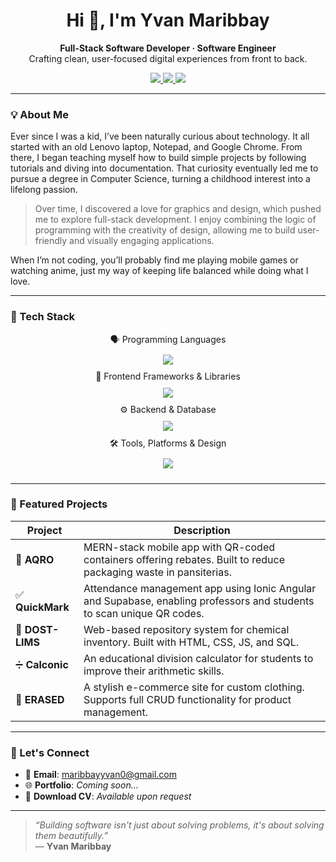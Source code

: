 <h1 align="center">Hi 👋, I'm Yvan Maribbay</h1>

<p align="center">
  <strong>Full-Stack Software Developer · Software Engineer</strong><br/>
  Crafting clean, user-focused digital experiences from front to back.
</p>

<p align="center">
  <a href="mailto:maribbayyvan0@gmail.com">
    <img src="https://img.shields.io/badge/Email-D14836?style=flat&logo=gmail&logoColor=white" />
  </a>
  <a href="https://github.com/yvanmaribbay">
    <img src="https://img.shields.io/badge/GitHub-100000?style=flat&logo=github&logoColor=white" />
  </a>
  <a href="#">
    <img src="https://img.shields.io/badge/Portfolio-Under_Development-blue?style=flat" />
  </a>
</p>

---

### 💡 About Me

Ever since I was a kid, I’ve been naturally curious about technology. It all started with an old Lenovo laptop, Notepad, and Google Chrome. From there, I began teaching myself how to build simple projects by following tutorials and diving into documentation. That curiosity eventually led me to pursue a degree in Computer Science, turning a childhood interest into a lifelong passion.

>Over time, I discovered a love for graphics and design, which pushed me to explore full-stack development. I enjoy combining the logic of programming with the creativity of design, allowing me to build user-friendly and visually engaging applications.

When I’m not coding, you’ll probably find me playing mobile games or watching anime, just my way of keeping life balanced while doing what I love.

---

### 🧰 Tech Stack

<div align="center">
🗣️ Programming Languages<br/>
<img src="https://skillicons.dev/icons?i=html,css,js,ts,c#,python,java" style="margin: 10px;" /> <br/>
🎨 Frontend Frameworks & Libraries<br/>
<img src="https://skillicons.dev/icons?i=react,angular,ionic,vue.js" style="margin: 10px;" /><br/>
⚙️ Backend & Database<br/>
<img src="https://skillicons.dev/icons?i=nodejs,express,mongodb,mysql,supabase,firebase" style="margin: 10px;" /><br/>
🛠️ Tools, Platforms & Design<br/>
<img src="https://skillicons.dev/icons?i=git,github,figma,adobexd,canva" style="margin: 10px;" /> 
</div>

---

### 🚀 Featured Projects

| Project | Description |
|--------|-------------|
| 🔁 **AQRO** | MERN-stack mobile app with QR-coded containers offering rebates. Built to reduce packaging waste in pansiterias. |
| ✅ **QuickMark** | Attendance management app using Ionic Angular and Supabase, enabling professors and students to scan unique QR codes. |
| 🧪 **DOST-LIMS** | Web-based repository system for chemical inventory. Built with HTML, CSS, JS, and SQL. |
| ➗ **Calconic** | An educational division calculator for students to improve their arithmetic skills. |
| 🧥 **ERASED** | A stylish e-commerce site for custom clothing. Supports full CRUD functionality for product management. |

---


### 📨 Let's Connect

- 📧 **Email**: [maribbayyvan0@gmail.com](mailto:maribbayyvan0@gmail.com)  
- 🌐 **Portfolio**: *Coming soon...*  
- 💼 **Download CV**: *Available upon request*

---

> _“Building software isn't just about solving problems, it's about solving them beautifully.”_  
> — **Yvan Maribbay**
